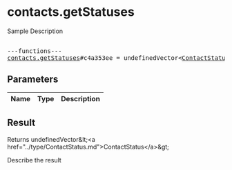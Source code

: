 # contacts.getStatuses

Sample Description

<pre>

---functions---
<a href="../method/contacts.getStatuses.md">contacts.getStatuses</a>#c4a353ee = undefinedVector&lt;<a href="../type/ContactStatus.md">ContactStatus</a>&gt;;
</pre>

## Parameters

| Name | Type | Description |
|------|:----:|-------------|

## Result

Returns undefinedVector&amp;lt;&lt;a href=&#34;../type/ContactStatus.md&#34;&gt;ContactStatus&lt;/a&gt;&amp;gt;

Describe the result


